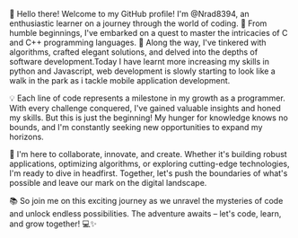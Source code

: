 👋 Hello there! Welcome to my GitHub profile! I'm @Nrad8394, an enthusiastic learner on a journey through the world of coding. 🚀 From humble beginnings, I've embarked on a quest to master the intricacies of C and C++ programming languages. 🌱 Along the way, I've tinkered with algorithms, crafted elegant solutions, and delved into the depths of software development.Today I have learnt more increasing my skills in python and Javascript, web development is slowly starting to look like a walk in the park as i tackle mobile application development.

💡 Each line of code represents a milestone in my growth as a programmer. With every challenge conquered, I've gained valuable insights and honed my skills. But this is just the beginning! My hunger for knowledge knows no bounds, and I'm constantly seeking new opportunities to expand my horizons.

🤝 I'm here to collaborate, innovate, and create. Whether it's building robust applications, optimizing algorithms, or exploring cutting-edge technologies, I'm ready to dive in headfirst. Together, let's push the boundaries of what's possible and leave our mark on the digital landscape.

📚 So join me on this exciting journey as we unravel the mysteries of code and unlock endless possibilities. The adventure awaits – let's code, learn, and grow together! 💻✨


<!---
Nrad8394/Nrad8394 is a ✨ special ✨ repository because its `README.md` (this file) appears on your GitHub profile.
You can click the Preview link to take a look at your changes.
--->
